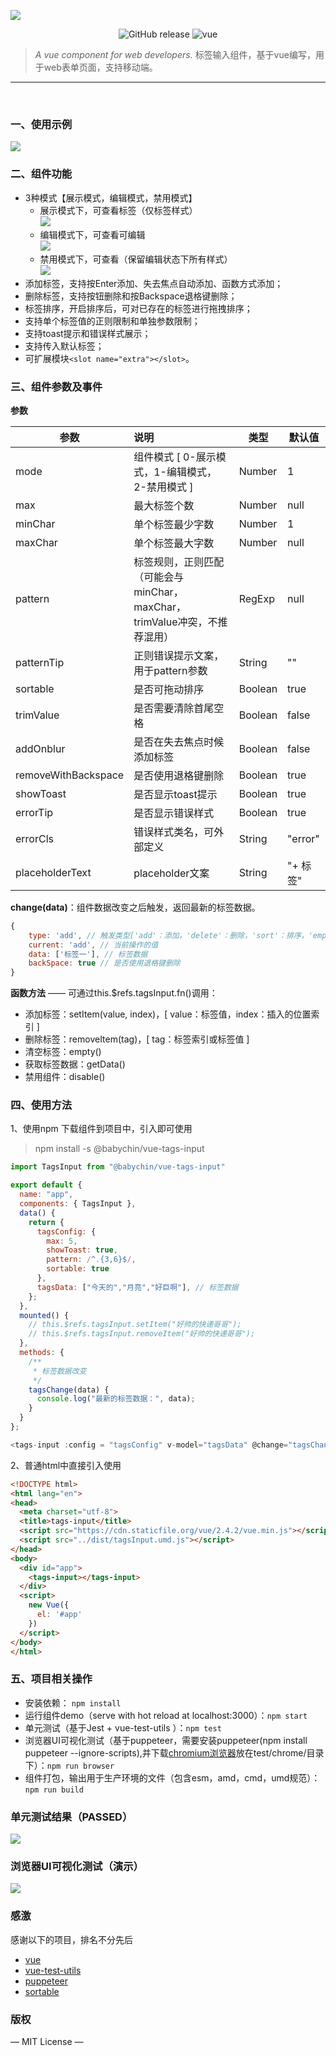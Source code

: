 ![](./assets/logo.png)

<p align="center">
  <img alt="GitHub release" src="https://img.shields.io/badge/release-v1.0.0-orange.svg?style=for-the-badge"/>
  <img alt="vue" src="https://img.shields.io/badge/vue-2.5.11-green.svg?style=for-the-badge"/>
</p>

> *A vue component for web developers.*
> 标签输入组件，基于vue编写，用于web表单页面，支持移动端。

------

<br>

### 一、使用示例

![](./assets/demo.gif)

### 二、组件功能

- 3种模式【展示模式，编辑模式，禁用模式】
  - 展示模式下，可查看标签（仅标签样式）<br>
    ![](./assets/mode_0.jpg)
  - 编辑模式下，可查看可编辑<br>
    ![](./assets/mode_1.jpg)
  - 禁用模式下，可查看（保留编辑状态下所有样式）<br>
    ![](./assets/mode_2.jpg)
- 添加标签，支持按Enter添加、失去焦点自动添加、函数方式添加；
- 删除标签，支持按钮删除和按Backspace退格键删除；
- 标签排序，开启排序后，可对已存在的标签进行拖拽排序；
- 支持单个标签值的正则限制和单独参数限制；
- 支持toast提示和错误样式展示；
- 支持传入默认标签；
- 可扩展模块```<slot name="extra"></slot>```。

### 三、组件参数及事件

**参数**

| 参数                | 说明                                                         | 类型    | 默认值   |
| ------------------- | :----------------------------------------------------------- | ------- | -------- |
| mode                | 组件模式 [ 0-展示模式，1-编辑模式，2-禁用模式 ]              | Number  | 1        |
| max                 | 最大标签个数                                                 | Number  | null     |
| minChar             | 单个标签最少字数                                             | Number  | 1        |
| maxChar             | 单个标签最大字数                                             | Number  | null     |
| pattern             | 标签规则，正则匹配（可能会与minChar，maxChar，trimValue冲突，不推荐混用） | RegExp  | null     |
| patternTip          | 正则错误提示文案，用于pattern参数                            | String  | ""       |
| sortable            | 是否可拖动排序                                               | Boolean | true     |
| trimValue           | 是否需要清除首尾空格                                         | Boolean | false    |
| addOnblur           | 是否在失去焦点时候添加标签                                   | Boolean | false    |
| removeWithBackspace | 是否使用退格键删除                                           | Boolean | true     |
| showToast           | 是否显示toast提示                                            | Boolean | true     |
| errorTip            | 是否显示错误样式                                             | Boolean | true     |
| errorCls            | 错误样式类名，可外部定义                                     | String  | "error"  |
| placeholderText     | placeholder文案                                              | String  | "+ 标签" |



**change(data)**：组件数据改变之后触发，返回最新的标签数据。

```javascript
{
    type: 'add', // 触发类型['add'：添加，'delete'：删除，'sort'：排序，'empty'：清空]
    current: 'add', // 当前操作的值
    data: ['标签一'], // 标签数据
    backSpace: true // 是否使用退格键删除
}
```

**函数方法** —— 可通过this.$refs.tagsInput.fn()调用：

- 添加标签：setItem(value, index)，[ value：标签值，index：插入的位置索引 ]
- 删除标签：removeItem(tag)，[ tag：标签索引或标签值 ]
- 清空标签：empty()
- 获取标签数据：getData()
- 禁用组件：disable()

### 四、使用方法

1、使用npm 下载组件到项目中，引入即可使用

> npm install -s @babychin/vue-tags-input

```javascript
import TagsInput from "@babychin/vue-tags-input"

export default {
  name: "app",
  components: { TagsInput },
  data() {
    return {
      tagsConfig: {
        max: 5, 
        showToast: true, 
        pattern: /^.{3,6}$/, 
        sortable: true
      }, 
      tagsData: ["今天的","月亮","好巨啊"], // 标签数据
    };
  },
  mounted() {
    // this.$refs.tagsInput.setItem("好帅的快递哥哥");
    // this.$refs.tagsInput.removeItem("好帅的快递哥哥");
  },
  methods: {
    /**
     * 标签数据改变
     */
    tagsChange(data) {
      console.log("最新的标签数据：", data);
    }
  }
};
```



```javascript
<tags-input :config = "tagsConfig" v-model="tagsData" @change="tagsChange"  ref="tagsInput"/>
```



2、普通html中直接引入使用

```html
<!DOCTYPE html>
<html lang="en">
<head>
  <meta charset="utf-8">
  <title>tags-input</title>
  <script src="https://cdn.staticfile.org/vue/2.4.2/vue.min.js"></script>
  <script src="../dist/tagsInput.umd.js"></script>
</head>
<body>
  <div id="app">
    <tags-input></tags-input>
  </div>
  <script>
    new Vue({
      el: '#app'
    })
  </script>
</body>
</html>
```

### 五、项目相关操作

- 安装依赖： `npm install`
- 运行组件demo（serve with hot reload at localhost:3000）：`npm start`
- 单元测试（基于Jest + vue-test-utils ）：`npm test`
- 浏览器UI可视化测试（基于puppeteer，需要安装puppeteer(npm install puppeteer --ignore-scripts),并下载[chromium浏览器](https://download-chromium.appspot.com/)放在test/chrome/目录下）：`npm run browser`
- 组件打包，输出用于生产环境的文件（包含esm，amd，cmd，umd规范）：`npm run build`

### 单元测试结果（PASSED）

![](./assets/test_log.jpg)

### 浏览器UI可视化测试（演示）

![](./assets/test_browser.gif)

### 感激

感谢以下的项目，排名不分先后

- [vue](https://cn.vuejs.org/) 
- [vue-test-utils](https://vue-test-utils.vuejs.org/) 
- [puppeteer](https://zhaoqize.github.io/puppeteer-api-zh_CN/#/?id=%E6%A6%82%E8%BF%B0) 
- [sortable](http://rubaxa.github.io/Sortable/)

### 版权

— MIT License —
